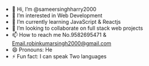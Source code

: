 - 👋 Hi, I’m @sameersinghharry2000
- 👀 I’m interested in Web Development
- 🌱 I’m currently learning JavaScript & Reactjs
- 💞️ I’m looking to collaborate on full stack web projects
- 📫 How to reach me No.9582695471 & Email.robinkumarsingh2000@gmail.com
- 😄 Pronouns: He
- ⚡ Fun fact:  I can speak Two languages

<!---
sameersinghharry2000/sameersinghharry2000 is a ✨ special ✨ repository because its `README.md` (this file) appears on your GitHub profile.
You can click the Preview link to take a look at your changes.
--->
